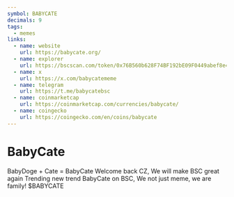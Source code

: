 ```yaml
---
symbol: BABYCATE
decimals: 9
tags:
  - memes
links:
  - name: website
    url: https://babycate.org/
  - name: explorer
    url: https://bscscan.com/token/0x76B560b628F74BF192bE09F0449abef8e456BE79
  - name: x
    url: https://x.com/babycatememe
  - name: telegram
    url: https://t.me/babycatebsc
  - name: coinmarketcap
    url: https://coinmarketcap.com/currencies/babycate/
  - name: coingecko
    url: https://coingecko.com/en/coins/babycate
---
```


# BabyCate

BabyDoge + Cate = BabyCate Welcome back CZ, We will make BSC great again Trending new trend BabyCate on BSC, We not just meme, we are family! $BABYCATE

